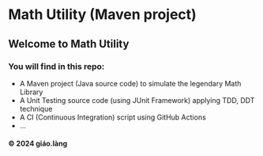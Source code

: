 # Math Utility (Maven project)

## Welcome to Math Utility
### You will find in this repo:
* A Maven project (Java source code) to simulate the legendary Math Library
* A Unit Testing source code (using JUnit Framework) applying TDD, DDT technique
* A CI (Continuous Integration) script using GitHub Actions
* ...

#### &#169; 2024 giáo.làng 
